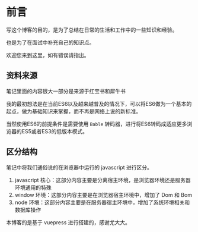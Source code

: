 # 前言

写这个博客的目的，是为了总结在日常的生活和工作中的一些知识和经验。

也是为了在面试中补充自己的知识点。

欢迎您来到这里，如有错误请指出。

## 资料来源

笔记里面的内容很大一部分是来源于红宝书和犀牛书

我的最初想法是在当前ES6以及越来越普及的情况下，可以将ES6做为一个基本的起点，做为基础知识来掌握，而不再是网络上说的新标准。

当然使用ES6的前提条件是需要使用 `Bable` 转码器，进行将ES6转码成适应更多浏览器的ES5或者ES3的低版本模式。

## 区分结构

笔记中将我们通俗说的在浏览器中运行的 javascript 进行区分。

1. javascript 核心：这部分内容主要是分离宿主环境，是浏览器环境还是服务器环境通用的特殊
2. window 环境：这部分内容主要是在浏览器宿主环境中，增加了 Dom 和 Bom
3. node 环境：这部分内容主要是在服务器宿主环境中，增加了系统环境相关和数据库操作

本博客的是基于 vuepress 进行搭建的，感谢尤大大。